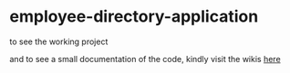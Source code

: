 # employee-directory-application

to see the working project

and to see a small documentation of the code, kindly visit the wikis [here](https://github.com/technolaaji/employee-directory-application/wiki)
